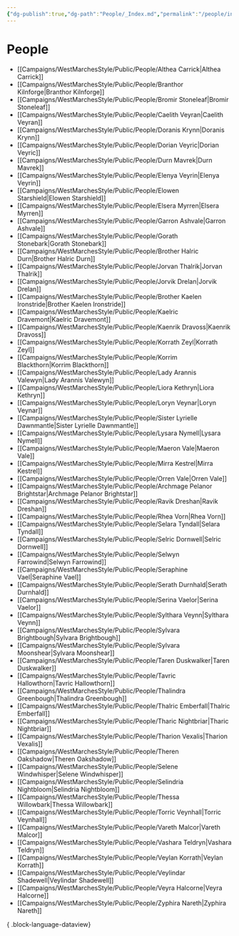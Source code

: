 ```yaml
---
{"dg-publish":true,"dg-path":"People/_Index.md","permalink":"/people/index/","title":"_People (Index)","tags":["people"],"dgShowFileTree":true}
---
```


# People
- [[Campaigns/WestMarchesStyle/Public/People/Althea Carrick\|Althea Carrick]]
- [[Campaigns/WestMarchesStyle/Public/People/Branthor Kilnforge\|Branthor Kilnforge]]
- [[Campaigns/WestMarchesStyle/Public/People/Bromir Stoneleaf\|Bromir Stoneleaf]]
- [[Campaigns/WestMarchesStyle/Public/People/Caelith Veyran\|Caelith Veyran]]
- [[Campaigns/WestMarchesStyle/Public/People/Doranis Krynn\|Doranis Krynn]]
- [[Campaigns/WestMarchesStyle/Public/People/Dorian Veyric\|Dorian Veyric]]
- [[Campaigns/WestMarchesStyle/Public/People/Durn Mavrek\|Durn Mavrek]]
- [[Campaigns/WestMarchesStyle/Public/People/Elenya Veyrin\|Elenya Veyrin]]
- [[Campaigns/WestMarchesStyle/Public/People/Elowen Starshield\|Elowen Starshield]]
- [[Campaigns/WestMarchesStyle/Public/People/Elsera Myrren\|Elsera Myrren]]
- [[Campaigns/WestMarchesStyle/Public/People/Garron Ashvale\|Garron Ashvale]]
- [[Campaigns/WestMarchesStyle/Public/People/Gorath Stonebark\|Gorath Stonebark]]
- [[Campaigns/WestMarchesStyle/Public/People/Brother Halric Durn\|Brother Halric Durn]]
- [[Campaigns/WestMarchesStyle/Public/People/Jorvan Thalrik\|Jorvan Thalrik]]
- [[Campaigns/WestMarchesStyle/Public/People/Jorvik Drelan\|Jorvik Drelan]]
- [[Campaigns/WestMarchesStyle/Public/People/Brother Kaelen Ironstride\|Brother Kaelen Ironstride]]
- [[Campaigns/WestMarchesStyle/Public/People/Kaelric Dravemont\|Kaelric Dravemont]]
- [[Campaigns/WestMarchesStyle/Public/People/Kaenrik Dravoss\|Kaenrik Dravoss]]
- [[Campaigns/WestMarchesStyle/Public/People/Korrath Zeyl\|Korrath Zeyl]]
- [[Campaigns/WestMarchesStyle/Public/People/Korrim Blackthorn\|Korrim Blackthorn]]
- [[Campaigns/WestMarchesStyle/Public/People/Lady Arannis Valewyn\|Lady Arannis Valewyn]]
- [[Campaigns/WestMarchesStyle/Public/People/Liora Kethryn\|Liora Kethryn]]
- [[Campaigns/WestMarchesStyle/Public/People/Loryn Veynar\|Loryn Veynar]]
- [[Campaigns/WestMarchesStyle/Public/People/Sister Lyrielle Dawnmantle\|Sister Lyrielle Dawnmantle]]
- [[Campaigns/WestMarchesStyle/Public/People/Lysara Nymell\|Lysara Nymell]]
- [[Campaigns/WestMarchesStyle/Public/People/Maeron Vale\|Maeron Vale]]
- [[Campaigns/WestMarchesStyle/Public/People/Mirra Kestrel\|Mirra Kestrel]]
- [[Campaigns/WestMarchesStyle/Public/People/Orren Vale\|Orren Vale]]
- [[Campaigns/WestMarchesStyle/Public/People/Archmage Pelanor Brightstar\|Archmage Pelanor Brightstar]]
- [[Campaigns/WestMarchesStyle/Public/People/Ravik Dreshan\|Ravik Dreshan]]
- [[Campaigns/WestMarchesStyle/Public/People/Rhea Vorn\|Rhea Vorn]]
- [[Campaigns/WestMarchesStyle/Public/People/Selara Tyndall\|Selara Tyndall]]
- [[Campaigns/WestMarchesStyle/Public/People/Selric Dornwell\|Selric Dornwell]]
- [[Campaigns/WestMarchesStyle/Public/People/Selwyn Farrowind\|Selwyn Farrowind]]
- [[Campaigns/WestMarchesStyle/Public/People/Seraphine Vael\|Seraphine Vael]]
- [[Campaigns/WestMarchesStyle/Public/People/Serath Durnhald\|Serath Durnhald]]
- [[Campaigns/WestMarchesStyle/Public/People/Serina Vaelor\|Serina Vaelor]]
- [[Campaigns/WestMarchesStyle/Public/People/Sylthara Veynn\|Sylthara Veynn]]
- [[Campaigns/WestMarchesStyle/Public/People/Sylvara Brightbough\|Sylvara Brightbough]]
- [[Campaigns/WestMarchesStyle/Public/People/Sylvara Moonshear\|Sylvara Moonshear]]
- [[Campaigns/WestMarchesStyle/Public/People/Taren Duskwalker\|Taren Duskwalker]]
- [[Campaigns/WestMarchesStyle/Public/People/Tavric Hallowthorn\|Tavric Hallowthorn]]
- [[Campaigns/WestMarchesStyle/Public/People/Thalindra Greenbough\|Thalindra Greenbough]]
- [[Campaigns/WestMarchesStyle/Public/People/Thalric Emberfall\|Thalric Emberfall]]
- [[Campaigns/WestMarchesStyle/Public/People/Tharic Nightbriar\|Tharic Nightbriar]]
- [[Campaigns/WestMarchesStyle/Public/People/Tharion Vexalis\|Tharion Vexalis]]
- [[Campaigns/WestMarchesStyle/Public/People/Theren Oakshadow\|Theren Oakshadow]]
- [[Campaigns/WestMarchesStyle/Public/People/Selene Windwhisper\|Selene Windwhisper]]
- [[Campaigns/WestMarchesStyle/Public/People/Selindria Nightbloom\|Selindria Nightbloom]]
- [[Campaigns/WestMarchesStyle/Public/People/Thessa Willowbark\|Thessa Willowbark]]
- [[Campaigns/WestMarchesStyle/Public/People/Torric Veynhall\|Torric Veynhall]]
- [[Campaigns/WestMarchesStyle/Public/People/Vareth Malcor\|Vareth Malcor]]
- [[Campaigns/WestMarchesStyle/Public/People/Vashara Teldryn\|Vashara Teldryn]]
- [[Campaigns/WestMarchesStyle/Public/People/Veylan Korrath\|Veylan Korrath]]
- [[Campaigns/WestMarchesStyle/Public/People/Veylindar Shadewell\|Veylindar Shadewell]]
- [[Campaigns/WestMarchesStyle/Public/People/Veyra Halcorne\|Veyra Halcorne]]
- [[Campaigns/WestMarchesStyle/Public/People/Zyphira Nareth\|Zyphira Nareth]]

{ .block-language-dataview}
